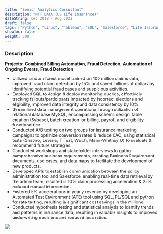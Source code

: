 ```yaml
---
title: "Senior Analytics Consultant"
description: "NTT DATA (US Life Insurance)"
dateString: Dec 2018 - Aug 2021
draft: false
tags: ["Python", "Linux", "Tableau", "SQL", "Salesforce", "Life Insurance", "Automation", "API"]
showToc: false
weight: 300
--- 
```


### Description

**Projects:** **Combined Billing Automation**, **Fraud Detection**, **Automation of Ongoing Events**, **Fraud Detection**

- Utilized random forest model trained on 100 million claims data, improved fraud claim detection by 15% and saved millions of dollars by identifying potential fraud cases and suspicious activities.
- Employed SQL to design & deploy monitoring queries, effectively tracking fallouts/participants impacted by incorrect elections and eligibility, improved data integrity and data consistency by 10%.
-  Streamlined data management operations through utilization of relational database MySQL, encompassing schema design, table creation (Sybase), batch creation for billing, payroll, and eligibility functionalities.
- Conducted A/B testing on two groups for insurance marketing campaigns to optimize conversion rates & reduce CAC, using statistical tests (Shapiro, Levene, T-Test, Welch, Mann-Whitney U) to evaluate & recommend future strategies.
- Conducted workshops and stakeholder interviews to gather comprehensive business requirements, creating Business Requirement documents, use cases, and data maps to facilitate the development of new products.
- Developed APIs to establish communication between the policy administration tool and Salesforce, enabling real-time data retrieval by the admin team, resulted in 10% claim processing acceleration & 25% reduced manual intervention.
- Fostered 5% accelerations in yearly revenue by developing an Automated Test Environment (ATE) tool using SQL, PL/SQL and python for rate testing, resulting in significant cost savings in the millions.
- Conducted hypothesis testing and statistical analysis to identify trends and patterns in insurance data, resulting in valuable insights to improved underwriting decisions and reduced loss ratios.

![](/experience/NTTDATA/NTT2.jpg#center)

